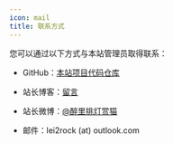 ```yaml
---
icon: mail
title: 联系方式
---
```


您可以通过以下方式与本站管理员取得联系：

- GitHub：[本站项目代码仓库](https://github.com/lei2rock/HanyunWiki/)

- 站长博客：[留言](https://blog.dlzhang.com/more/#waline-comments)

- 站长微博：[@醉里挑灯赏猫](https://weibo.com/7216640993)

- 邮件：lei2rock (at) outlook.com